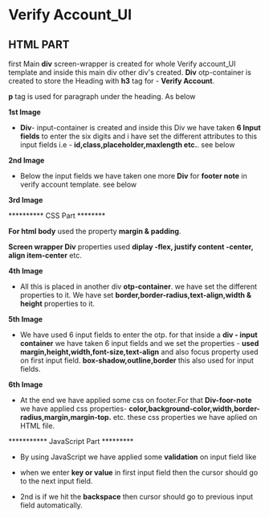 # Verify Account_UI

## HTML PART

first Main **div** screen-wrapper is created for whole Verify account_UI template and inside this main div other div's created. **Div** otp-container is created to store the Heading with **h3** tag for - **Verify Account**.

**p** tag is used for paragraph under the heading. As below

**1st Image**

- **Div**- input-container is created and inside this Div we have taken **6 Input fields** to enter the six digits and i have set the different attributes to this input fields i.e - **id,class,placeholder,maxlength etc.**. see below

**2nd Image**

- Below the input fields we have taken one more **Div** for **footer note** in verify account template. see below

**3rd Image**

********** CSS Part ********

**For html body** used the property **margin & padding**.

**Screen wrapper Div** properties used **diplay -flex, justify content -center, align item-center** etc.

**4th Image**

- All this is placed in another div **otp-container**. we have set the different properties to it. We have set **border,border-radius,text-align,width & height** properties to it.

**5th Image**

- We have used 6 input fields to enter the otp. for that inside a **div - input container** we have taken 6 input fields and we set the properties - **used margin,height,width,font-size,text-align** and also focus property used on first input field. **box-shadow,outline,border** this also used for input fields.

**6th Image**

- At the end we have applied some css on footer.For that **Div-foor-note** we have applied css properties- **color,background-color,width,border-radius,margin,margin-top.** etc. these css properties we have aplied on HTML file.


*********** JavaScript Part *********

- By using JavaScript we have applied some **validation** on input field like

- when we enter **key or value** in first input field then the cursor should go to the next input field.

- 2nd is if we hit the **backspace** then cursor should go to previous input field automatically.



